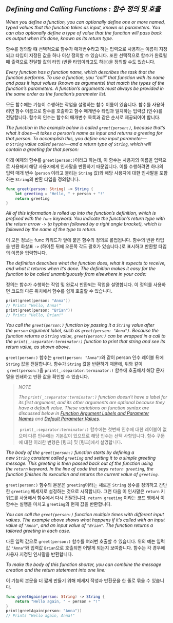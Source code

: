## *Defining and Calling Functions : 함수 정의 및 호출*

*When you define a function, you can optionally define one or more named, typed values that the function takes as input, known as parameters. You can also optionally define a type of value that the function will pass back as output when it’s done, known as its return type.*

함수를 정의할 떄 선택적으로 함수가 매개변수라고 하는 입력으로 사용하는 이름이 지정되고 타입이 지정된 값을 하나 이상 정의할 수 있습니다. 또한 선택적으로 함수가 완료될 때 출력으로 전달할 값의 타입 (반환 타입이라고도 하는)을 정의할 수도 있습니다.

*Every function has a function name, which describes the task that the function performs. To use a function, you “call” that function with its name and pass it input values (known as arguments) that match the types of the function’s parameters. A function’s arguments must always be provided in the same order as the function’s parameter list.*

모든 함수에는 기능이 수행하는 작업을 설명하는 함수 이름이 있습니다. 함수를 사용하려면 함수 이름으로 함수를 호출하고 함수 매개변수 타입과 일치하는 입력값 (인수)를 전달합니다. 함수의 인수는 함수의 매개변수 목록과 같은 순서로 제공되어야 합니다.

*The function in the example below is called `greet(person:)`, because that’s what it does—it takes a person’s name as input and returns a greeting for that person. To accomplish this, you define one input parameter—a `String` value called `person`—and a return type of `String`, which will contain a greeting for that person:*

아래 예제의 함수를 `greet(person:)`이라고 하는데, 이 함수는 사용자의 이름을 입력으로 사용해서 해당 사용자에게 인사말을 반환하기 때문입니다. 이를 수행하려면 하나의 입력 매개 변수 (`person` 이라고 불리는 `String` 값)와 해당 사용자에 대한 인사말을 포함하는 `String`의 반환 타입을 정의합니다.

```swift
func greet(person: String) -> String {
    let greeting = "Hello, " + person + "!"
    return greeting
}
```

*All of this information is rolled up into the function’s definition, which is prefixed with the `func` keyword. You indicate the function’s return type with the return arrow `->` (a hyphen followed by a right angle bracket), which is followed by the name of the type to return.*

이 모든 정보는 func 키워드가 앞에 붙은 함수의 정의로 롤업됩니다. 함수의 반환 타입을 반환 화살표 `->` (하이픈 뒤에 오른쪽 각도 괄호가 있습니다.)로 표시하고 반환할 타입의 이름을 입력합니다.

*The definition describes what the function does, what it expects to receive, and what it returns when it’s done. The definition makes it easy for the function to be called unambiguously from elsewhere in your code:*

정의는 함수가 수행하는 작업 및 완료시 반환되는 작업을 설명합니다. 이 정의를 사용하면 코드의 다른 위치에서 함수를 쉽게 호출할 수 있습니다.

```swift
print(greet(person: "Anna"))
// Prints "Hello, Anna!"
print(greet(person: "Brian"))
// Prints "Hello, Brian!"
```

*You call the `greet(person:)` function by passing it a `String` value after the `person` argument label, such as `greet(person: "Anna")`. Because the function returns a `String` value, `greet(person:)` can be wrapped in a call to the `print(_:separator:terminator:)` function to print that string and see its return value, as shown above.*

`greet(person:)` 함수는 `greet(person: "Anna")`와 같이 person 인수 레이블 뒤에 `String` 값을 전달합니다. 함수가 `String` 값을 반환하기 때문에, 위와 같이  `greet(person:)`을 `print(_:separator:terminator:)` 함수에 호출해서 해당 문자열을 인쇄하고 반환 값을 확인할 수 있습니다.

> *NOTE*
> 
> *The `print(_:separator:terminator:)` function doesn’t have a label for its first argument, and its other arguments are optional because they have a default value. These variations on function syntax are discussed below in [Function Argument Labels and Parameter Names](https://docs.swift.org/swift-book/LanguageGuide/Functions.html#ID166) and [Default Parameter Values](https://docs.swift.org/swift-book/LanguageGuide/Functions.html#ID169).*
> 
>  `print(_:separator:terminator:)` 함수에는 첫번째 인수에 대한 레이블이 없으며 다른 인수에는 기본값이 있으므로 해당 인수는 선택 사항입니다. 함수 구문에 대한 이러한 변형은 [링크] 및 [링크]에서 설명합니다.

*The body of the `greet(person:)` function starts by defining a new `String` constant called `greeting` and setting it to a simple greeting message. This greeting is then passed back out of the function using the `return` keyword. In the line of code that says `return greeting`, the function finishes its execution and returns the current value of `greeting`.*

`greet(person:)` 함수의 본문은 `greeting`이라는 새로운 `String` 상수를 정의하고 간단한 `greeting` 메세지로 설정하는 것으로 시작합니다. 그런 다음 이 인사말은 `return` 키워드를 사용해서 함수에서 다시 전달됩니다. `return greeting` 이라는 코드 행에서 이 함수는 실행을 마치고 `greeting`의 현재 값을 반환합니다.

*You can call the `greet(person:)` function multiple times with different input values. The example above shows what happens if it’s called with an input value of `"Anna"`, and an input value of `"Brian"`. The function returns a tailored greeting in each case.*

다른 입력 값으로 `greet(person:)` 함수를 여러번 호출할 수 있습니다. 위의 예는 입력값 `"Anna"`와 입력값 `Brian`으로 호출되면 어떻게 되는지 보여줍니다. 함수는 각 경우에 사용자 지정된 인사말을 반환합니다.

*To make the body of this function shorter, you can combine the message creation and the return statement into one line:*

이 기능의 본문을 더 짧게 만들기 위해 메세지 작성과 반환문을 한 줄로 묶을 수 있습니다.

```swift
func greetAgain(person: String) -> String {
    return "Hello again, " + person + "!"
}
print(greetAgain(person: "Anna"))
// Prints "Hello again, Anna!"
```

